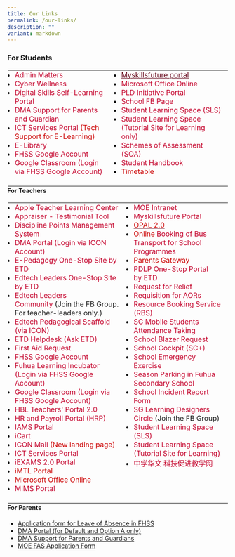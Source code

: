 ```yaml
---
title: Our Links
permalink: /our-links/
description: ""
variant: markdown
---
```

### For Students

<table class="ives_tab_kosong ive_eobj_left" style="margin: 0px 10px 0px 0px; outline: 0px; padding: 0px; border-collapse: collapse; float: left; border: 1px solid transparent; table-layout: fixed;"><tbody style="margin: 0px; outline: 0px; padding: 0px;"><tr style="margin: 0px; outline: 0px; padding: 0px;"><td style="margin: 0px; outline: 0px; padding: 0px 15px 15px 0px; vertical-align: top;"><ul style="margin: 0px 0px 0.5em 1em; outline: 0px; padding: 0px;"><li style="margin: 0px; outline: 0px; padding: 0px;"><a href="https://fuhuasec-moe-edu-sg-admin.cwp.sg/our-links/admin-matters" target="_blank" style="margin: 0px; outline: 0px; padding: 0px; color: rgb(196, 0, 42); text-decoration: none;">Admin Matters</a></li><li style="margin: 0px; outline: 0px; padding: 0px;"><a href="https://www.facebook.com/cyberfuhua" target="_blank" style="margin: 0px; outline: 0px; padding: 0px; color: rgb(196, 0, 42); text-decoration: none;">Cyber Wellness</a><br style="margin: 0px; outline: 0px; padding: 0px;"></li><li style="margin: 0px; outline: 0px; padding: 0px;"><a href="https://go.gov.sg/student-self-learn" target="_blank" style="margin: 0px; outline: 0px; padding: 0px; color: rgb(196, 0, 42); text-decoration: none;">Digital Skills Self-Learning Portal</a></li><li style="margin: 0px; outline: 0px; padding: 0px;"><a href="https://sites.google.com/moe.edu.sg/ndlp-pld-portal/dma-and-cyber-wellness" target="_blank" style="margin: 0px; outline: 0px; padding: 0px; color: rgb(196, 0, 42); text-decoration: none;">DMA Support for Parents and Guardian</a></li><li style="margin: 0px; outline: 0px; padding: 0px;"><a href="https://sites.google.com/fhss.edu.sg/fhss-ict-service-portal/for-students-only-technical-support-for-e-learning" target="_blank" style="margin: 0px; outline: 0px; padding: 0px; color: rgb(196, 0, 42); text-decoration: none;">ICT Services Portal</a><span style="margin: 0px; outline: 0px; padding: 0px; color: rgb(204, 0, 0);">&nbsp;(Tech Support for E-Learning)</span><br style="margin: 0px; outline: 0px; padding: 0px;"></li><li style="margin: 0px; outline: 0px; padding: 0px;"><a href="https://schoolibrary.moe.edu.sg/fuhuasec" target="_blank" style="margin: 0px; outline: 0px; padding: 0px; color: rgb(196, 0, 42); text-decoration: none;">E-Library</a><br style="margin: 0px; outline: 0px; padding: 0px;"></li><li style="margin: 0px; outline: 0px; padding: 0px;"><a href="https://mail.google.com/" target="_blank" style="margin: 0px; outline: 0px; padding: 0px; color: rgb(196, 0, 42); text-decoration: none;">FHSS Google Account</a></li><li style="margin: 0px; outline: 0px; padding: 0px;"><a href="https://classroom.google.com/" target="_blank" style="margin: 0px; outline: 0px; padding: 0px; color: rgb(196, 0, 42); text-decoration: none;">Google Classroom (Login via FHSS Google Account)</a>&nbsp;</li></ul></td><td style="margin: 0px; outline: 0px; padding: 0px 15px 15px 0px; vertical-align: top;"><ul style="margin: 0px 0px 0.5em 1em; outline: 0px; padding: 0px;"><li style="margin: 0px; outline: 0px; padding: 0px;"><a href="http://www.myskillsfuture.gov.sg/content/student/en/secondary.html" target="_blank" style="margin: 0px; outline: 0px; padding: 0px; color: rgb(98, 0, 21); text-decoration: underline;">Myskillsfuture portal</a></li><li style="margin: 0px; outline: 0px; padding: 0px;"><a href="https://login.microsoftonline.com/" target="_blank" style="margin: 0px; outline: 0px; padding: 0px; color: rgb(196, 0, 42); text-decoration: none;">Microsoft Office Online</a><br style="margin: 0px; outline: 0px; padding: 0px;"></li><li style="margin: 0px; outline: 0px; padding: 0px;"><a href="https://go.gov.sg/fhsspld" target="_blank" style="margin: 0px; outline: 0px; padding: 0px; color: rgb(196, 0, 42); text-decoration: none;">PLD Initiative Portal</a><br style="margin: 0px; outline: 0px; padding: 0px;"></li><li style="margin: 0px; outline: 0px; padding: 0px;"><a href="https://www.facebook.com/fuhuasec" target="_blank" style="margin: 0px; outline: 0px; padding: 0px; color: rgb(196, 0, 42); text-decoration: none;">School FB Page</a></li><li style="margin: 0px; outline: 0px; padding: 0px;"><a href="https://learning.moe.edu.sg/" target="_blank" style="margin: 0px; outline: 0px; padding: 0px; color: rgb(196, 0, 42); text-decoration: none;">Student Learning Space (SLS)</a></li><li style="margin: 0px; outline: 0px; padding: 0px;"><a href="https://docs.learning.moe.edu.sg/sls/index.html" target="_blank" style="margin: 0px; outline: 0px; padding: 0px; color: rgb(196, 0, 42); text-decoration: none;">Student Learning Space (Tutorial Site for Learning only)</a></li><li style="margin: 0px; outline: 0px; padding: 0px;"><a href="https://staging.d2jrpotv8emy04.amplifyapp.com/announcements/2023-scheme-of-assessments/" target="_blank" style="margin: 0px; outline: 0px; padding: 0px; color: rgb(196, 0, 42); text-decoration: none;">Schemes of Assessment (SOA)</a></li><li style="margin: 0px; outline: 0px; padding: 0px;"><a href="https://go.gov.sg/fhss2024studenthandbook" target="_blank" style="margin: 0px; outline: 0px; padding: 0px; color: rgb(196, 0, 42); text-decoration: none;">Student Handbook</a><br style="margin: 0px; outline: 0px; padding: 0px;"></li><li style="margin: 0px; outline: 0px; padding: 0px;"><a href="https://drive.google.com/file/d/1LDx6fMe86kl3bF33P9plb-EIjkHCIbKZ/view?usp=sharing" target="_blank" style="margin: 0px; outline: 0px; padding: 0px; color: rgb(196, 0, 42); text-decoration: none;"><font color="#cc0000" style="margin: 0px; outline: 0px; padding: 0px;">Timetable</font></a></li></ul></td></tr></tbody></table>

#### For Teachers

<table class="ives_tab_kosong ive_eobj_left" style="margin: 0px 10px 0px 0px; outline: 0px; padding: 0px; border-collapse: collapse; float: left; border: 1px solid transparent; table-layout: fixed;"><tbody style="margin: 0px; outline: 0px; padding: 0px;"><tr style="margin: 0px; outline: 0px; padding: 0px;"><td style="margin: 0px; outline: 0px; padding: 0px 15px 15px 0px; vertical-align: top;"><ul style="margin: 0px 0px 0.5em 1em; outline: 0px; padding: 0px;"><li style="margin: 0px; outline: 0px; padding: 0px;"><a href="https://appleteacher.apple.com/#/home/resources" target="_blank" style="margin: 0px; outline: 0px; padding: 0px; color: rgb(196, 0, 42); text-decoration: none;">Apple Teacher Learning Center</a></li><li style="margin: 0px; outline: 0px; padding: 0px;"><a href="https://go.gov.sg/appraiser" target="_blank" style="margin: 0px; outline: 0px; padding: 0px; color: rgb(196, 0, 42); text-decoration: none;">Appraiser - Testimonial Tool</a></li><li style="margin: 0px; outline: 0px; padding: 0px;"><a href="https://forms.gle/pFnT1KSVYhqTA1VK9" target="_blank" style="margin: 0px; outline: 0px; padding: 0px; color: rgb(196, 0, 42); text-decoration: none;">Discipline Points Management System</a></li><li style="margin: 0px; outline: 0px; padding: 0px;"><a href="https://sg-portal.mobileguardian.com/" target="_blank" style="margin: 0px; outline: 0px; padding: 0px; color: rgb(196, 0, 42); text-decoration: none;">DMA Portal&nbsp;(Login via ICON Account)</a></li><li style="margin: 0px; outline: 0px; padding: 0px;"><a href="https://go.gov.sg/eped-onestop" target="_blank" style="margin: 0px; outline: 0px; padding: 0px; color: rgb(196, 0, 42); text-decoration: none;">E-Pedagogy One-Stop Site by ETD</a></li><li style="margin: 0px; outline: 0px; padding: 0px;"><a href="https://go.gov.sg/edtech-onestop" target="_blank" style="margin: 0px; outline: 0px; padding: 0px; color: rgb(196, 0, 42); text-decoration: none;">Edtech Leaders One-Stop Site by ETD</a></li><li style="margin: 0px; outline: 0px; padding: 0px;"><a href="https://www.facebook.com/groups/edtechleaderscommunity" target="_blank" style="margin: 0px; outline: 0px; padding: 0px; color: rgb(196, 0, 42); text-decoration: none;">Edtech Leaders Community</a><span>&nbsp;</span>(Join the FB Group. For teacher-leaders only.)</li><li style="margin: 0px; outline: 0px; padding: 0px;"><a href="https://sites.google.com.sg/moe.edu.sg/guide-to-e-pedagogy/edtech-ps&quot;" target="_blank" style="margin: 0px; outline: 0px; padding: 0px; color: rgb(196, 0, 42); text-decoration: none;">Edtech Pedagogical Scaffold (via ICON)</a><span>&nbsp;</span></li><li style="margin: 0px; outline: 0px; padding: 0px;"><a href="https://go.gov.sg/ETDhelpdesk" target="_blank" style="margin: 0px; outline: 0px; padding: 0px; color: rgb(196, 0, 42); text-decoration: none;">ETD Helpdesk (Ask ETD)</a><br style="margin: 0px; outline: 0px; padding: 0px;"></li><li style="margin: 0px; outline: 0px; padding: 0px;"><a href="https://docs.google.com/a/moe.edu.sg/forms/d/1Lsd19Lq4BPeW8rrBiR6GYpsDs4BxFA0VpyFNQQRG7UE/viewform?c=0&amp;w=1" target="_blank" style="margin: 0px; outline: 0px; padding: 0px; color: rgb(196, 0, 42); text-decoration: none;">First Aid Request</a><br style="margin: 0px; outline: 0px; padding: 0px;"></li><li style="margin: 0px; outline: 0px; padding: 0px;"><a href="https://mail.google.com/" target="_blank" style="margin: 0px; outline: 0px; padding: 0px; color: rgb(196, 0, 42); text-decoration: none;">FHSS Google Account</a></li><li style="margin: 0px; outline: 0px; padding: 0px;"><a href="https://go.gov.sg/fhsslearningincubator" target="_blank" style="margin: 0px; outline: 0px; padding: 0px; color: rgb(196, 0, 42); text-decoration: none;">Fuhua Learning Incubator (Login via FHSS Google Account)</a></li><li style="margin: 0px; outline: 0px; padding: 0px;"><a href="https://classroom.google.com/" target="_blank" style="margin: 0px; outline: 0px; padding: 0px; color: rgb(196, 0, 42); text-decoration: none;">Google Classroom (Login via FHSS Google Account)</a></li><li style="margin: 0px; outline: 0px; padding: 0px;"><a href="https://sites.google.com/fhss.edu.sg/fhss-hbl-portal/home" target="_blank" style="margin: 0px; outline: 0px; padding: 0px; color: rgb(196, 0, 42); text-decoration: none;">HBL Teachers' Portal&nbsp;2.0</a></li><li style="margin: 0px; outline: 0px; padding: 0px;"><a href="https://www.hrp.gov.sg/" target="_blank" style="margin: 0px; outline: 0px; padding: 0px; color: rgb(196, 0, 42); text-decoration: none;">HR and Payroll Portal (HRP)</a><br style="margin: 0px; outline: 0px; padding: 0px;"></li><li style="margin: 0px; outline: 0px; padding: 0px;"><font color="#cc0000" style="margin: 0px; outline: 0px; padding: 0px;"><a href="https://identity.moe.edu.sg/identity" target="_blank" style="margin: 0px; outline: 0px; padding: 0px; color: rgb(196, 0, 42); text-decoration: none;">IAMS Portal</a></font></li><li style="margin: 0px; outline: 0px; padding: 0px;"><a href="https://intranet.moe.gov.sg/moeprocurement/Pages/iCart.aspx" target="_blank" style="margin: 0px; outline: 0px; padding: 0px; color: rgb(196, 0, 42); text-decoration: none;">iCart</a></li><li style="margin: 0px; outline: 0px; padding: 0px;"><font color="#cc0000" style="margin: 0px; outline: 0px; padding: 0px;"><a href="https://workspace.google.com/dashboard" target="_blank" style="margin: 0px; outline: 0px; padding: 0px; color: rgb(196, 0, 42); text-decoration: none;">ICON Mail</a>&nbsp;(New landing page)</font></li><li style="margin: 0px; outline: 0px; padding: 0px;"><font color="#cc0000" style="margin: 0px; outline: 0px; padding: 0px;"><a href="https://sites.google.com/fhss.edu.sg/fhss-ict-service-portal/home?authuser=0" target="_blank" style="margin: 0px; outline: 0px; padding: 0px; color: rgb(196, 0, 42); text-decoration: none;">ICT Services Portal</a></font></li><li style="margin: 0px; outline: 0px; padding: 0px;"><a href="https://iexams.seab.gov.sg/login" target="_blank" style="margin: 0px; outline: 0px; padding: 0px; color: rgb(196, 0, 42); text-decoration: none;">iEXAMS 2.0 Portal</a></li><li style="margin: 0px; outline: 0px; padding: 0px;"><a href="https://imtl.moe.edu.sg/" target="_blank" style="margin: 0px; outline: 0px; padding: 0px; color: rgb(196, 0, 42); text-decoration: none;"><font color="#cc0000" style="margin: 0px; outline: 0px; padding: 0px;">iMTL Portal</font></a></li><li style="margin: 0px; outline: 0px; padding: 0px;"><a href="https://login.microsoftonline.com/" target="_blank" style="margin: 0px; outline: 0px; padding: 0px; color: rgb(196, 0, 42); text-decoration: none;"><font color="#cc0000" style="margin: 0px; outline: 0px; padding: 0px;">Microsoft Office Online</font></a></li><li style="margin: 0px; outline: 0px; padding: 0px;"><a href="https://portal.mims.moe.gov.sg/" target="_blank" style="margin: 0px; outline: 0px; padding: 0px; color: rgb(196, 0, 42); text-decoration: none;">MIMS Portal</a></li></ul></td><td style="margin: 0px; outline: 0px; padding: 0px 15px 15px 0px; vertical-align: top;"><ul style="margin: 0px 0px 0.5em 1em; outline: 0px; padding: 0px;"><li style="margin: 0px; outline: 0px; padding: 0px;"><a href="https://intranet.moe.gov.sg/" target="_blank" style="margin: 0px; outline: 0px; padding: 0px; color: rgb(196, 0, 42); text-decoration: none;">MOE Intranet</a><br style="margin: 0px; outline: 0px; padding: 0px;"></li><li style="margin: 0px; outline: 0px; padding: 0px;"><font color="#cc0000" style="margin: 0px; outline: 0px; padding: 0px;"><a href="https://www.myskillsfuture.gov.sg/content/student/en/secondary.html" target="_blank" style="margin: 0px; outline: 0px; padding: 0px; color: rgb(196, 0, 42); text-decoration: none;">Myskillsfuture Portal</a></font></li><li style="margin: 0px; outline: 0px; padding: 0px;"><a href="https://www.opal2.moe.edu.sg/" target="_blank" style="margin: 0px; outline: 0px; padding: 0px; color: rgb(98, 0, 21); text-decoration: underline;"><font color="#cc0000" style="margin: 0px; outline: 0px; padding: 0px;">OPAL&nbsp;2.0</font></a></li><li style="margin: 0px; outline: 0px; padding: 0px;"><font color="#cc0000" style="margin: 0px; outline: 0px; padding: 0px;">Online&nbsp;<a href="https://form.gov.sg/5d35451293b6af00128db150" target="_blank" style="margin: 0px; outline: 0px; padding: 0px; color: rgb(196, 0, 42); text-decoration: none;">Booking of Bus Transport for School Programmes</a></font></li><li style="margin: 0px; outline: 0px; padding: 0px;"><a href="https://pg.moe.edu.sg/#home" target="" style="margin: 0px; outline: 0px; padding: 0px; color: rgb(196, 0, 42); text-decoration: none;"><font color="#cc0000" style="margin: 0px; outline: 0px; padding: 0px;">Parents Gateway</font></a><br style="margin: 0px; outline: 0px; padding: 0px;"></li><li style="margin: 0px; outline: 0px; padding: 0px;"><a href="http://go.gov.sg/PDLP" target="_blank" style="margin: 0px; outline: 0px; padding: 0px; color: rgb(196, 0, 42); text-decoration: none;">PDLP One-Stop Portal by&nbsp;ETD</a></li><li style="margin: 0px; outline: 0px; padding: 0px;"><font color="#cc0000" style="margin: 0px; outline: 0px; padding: 0px;"><a href="https://form.jotform.me/82982339627470" target="_blank" style="margin: 0px; outline: 0px; padding: 0px; color: rgb(196, 0, 42); text-decoration: none;">Request for Relief</a></font></li><li style="margin: 0px; outline: 0px; padding: 0px;"><a href="https://form.gov.sg/5fd6c05d92233a00114085db" target="_blank" style="margin: 0px; outline: 0px; padding: 0px; color: rgb(196, 0, 42); text-decoration: none;">Requisition for AORs</a></li><li style="margin: 0px; outline: 0px; padding: 0px;"><a href="https://rbs.avero-tech.com/" target="_blank" style="margin: 0px; outline: 0px; padding: 0px; color: rgb(196, 0, 42); text-decoration: none;">Resource Booking Service (RBS)</a></li><li style="margin: 0px; outline: 0px; padding: 0px;"><a href="https://scmobile.moe.edu.sg/" target="_blank" style="margin: 0px; outline: 0px; padding: 0px; color: rgb(196, 0, 42); text-decoration: none;">SC Mobile&nbsp;Students Attendance Taking</a></li><li style="margin: 0px; outline: 0px; padding: 0px;"><font color="#cc0000" style="margin: 0px; outline: 0px; padding: 0px;"><a href="https://form.gov.sg/5e328dff0ec75e0011f2941b" target="_blank" style="margin: 0px; outline: 0px; padding: 0px; color: rgb(196, 0, 42); text-decoration: none;">School Blazer Request</a></font></li><li style="margin: 0px; outline: 0px; padding: 0px;"><font color="#cc0000" style="margin: 0px; outline: 0px; padding: 0px;"><a href="https://schoolcockpit.moe.gov.sg/" target="_blank" style="margin: 
	0px; outline: 0px; padding: 0px; color: rgb(196, 0, 42); text-decoration: none;">School Cockpit (SC+)</a>&nbsp;<a href="https://fuhuasec-moe-edu-sg-admin.cwp.sg/" style="margin: 0px; outline: 0px; padding: 0px; color: rgb(196, 0, 42); text-decoration: none;"></a></font></li><li style="margin: 0px; outline: 0px; padding: 0px;"><font color="#cc0000" style="margin: 0px; outline: 0px; padding: 0px;"><a href="https://forms.gle/iRFSFUxhX2eidChz7" target="_blank" style="margin: 0px; outline: 0px; padding: 0px; color: rgb(196, 0, 42); text-decoration: none;">School Emergency Exercise</a></font></li><li style="margin: 0px; outline: 0px; padding: 0px;"><a href="https://form.gov.sg/5fd9bb7fe5b911001198b468" target="_blank" style="margin: 0px; outline: 0px; padding: 0px; color: rgb(196, 0, 42); text-decoration: none;">Season Parking in Fuhua Secondary School</a><br style="margin: 0px; outline: 0px; padding: 0px;"></li><li style="margin: 0px; outline: 0px; padding: 0px;"><a href="https://form.gov.sg/#!/61b2b7ceef617f00134aed7e" target="_blank" style="margin: 0px; outline: 0px; padding: 0px; color: rgb(196, 0, 42); text-decoration: none;">School Incident Report Form</a></li><li style="margin: 0px; outline: 0px; padding: 0px;"><a href="https://www.facebook.com/groups/sglearningdesigners/" target="_blank" style="margin: 0px; outline: 0px; padding: 0px; color: rgb(196, 0, 42); text-decoration: none;">SG Learning Designers Circle&nbsp;</a>(Join the FB Group)</li><li style="margin: 0px; outline: 0px; padding: 0px;"><a href="https://learning.moe.edu.sg/" target="_blank" style="margin: 0px; outline: 0px; padding: 0px; color: rgb(196, 0, 42); text-decoration: none;">Student Learning Space (SLS)</a><br style="margin: 0px; outline: 0px; padding: 0px;"></li><li style="margin: 0px; outline: 0px; padding: 0px;"><a href="https://docs.learning.moe.edu.sg/sls/index.html" target="_blank" style="margin: 0px; outline: 0px; padding: 0px; color: rgb(196, 0, 42); text-decoration: none;">Student Learning Space (Tutorial Site for Learning)</a></li><li style="margin: 0px; outline: 0px; padding: 0px;"><a href="https://sites.google.com/moe.edu.sg/seccl" target="_blank" style="margin: 0px; outline: 0px; padding: 0px; color: rgb(196, 0, 42); text-decoration: none;">中学华文 科技促进教学网</a></li></ul></td></tr></tbody></table>
	
#### For Parents

*   [Application form for Leave of Absence in FHSS](https://form.gov.sg/60b9ba6bc878dc001267bbce)
*   [DMA Portal (for Default and Option A only)](https://sg-portal.mobileguardian.com/)
*   [DMA Support for Parents and Guardians](https://sites.google.com/moe.edu.sg/ndlp-pld-portal/dma-and-cyber-wellness)
*   [MOE FAS Application Form](https://go.gov.sg/moe-efas)